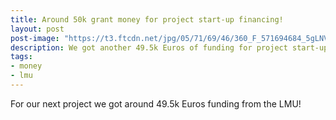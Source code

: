 ```yaml
---
title: Around 50k grant money for project start-up financing!
layout: post
post-image: "https://t3.ftcdn.net/jpg/05/71/69/46/360_F_571694684_5gLNVGAg1dwl08AoPYrs0GfDulAJ0TLz.jpg"
description: We got another 49.5k Euros of funding for project start-up financing from LMU!
tags:
- money
- lmu
---
```


For our next project we got around 49.5k Euros funding from the LMU!
